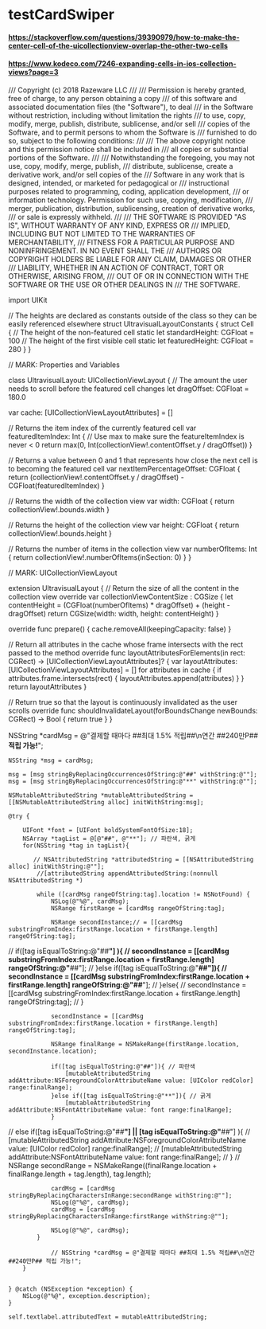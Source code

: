 # testCardSwiper

#### https://stackoverflow.com/questions/39390979/how-to-make-the-center-cell-of-the-uicollectionview-overlap-the-other-two-cells

#### https://www.kodeco.com/7246-expanding-cells-in-ios-collection-views?page=3

/// Copyright (c) 2018 Razeware LLC
///
/// Permission is hereby granted, free of charge, to any person obtaining a copy
/// of this software and associated documentation files (the "Software"), to deal
/// in the Software without restriction, including without limitation the rights
/// to use, copy, modify, merge, publish, distribute, sublicense, and/or sell
/// copies of the Software, and to permit persons to whom the Software is
/// furnished to do so, subject to the following conditions:
///
/// The above copyright notice and this permission notice shall be included in
/// all copies or substantial portions of the Software.
///
/// Notwithstanding the foregoing, you may not use, copy, modify, merge, publish,
/// distribute, sublicense, create a derivative work, and/or sell copies of the
/// Software in any work that is designed, intended, or marketed for pedagogical or
/// instructional purposes related to programming, coding, application development,
/// or information technology.  Permission for such use, copying, modification,
/// merger, publication, distribution, sublicensing, creation of derivative works,
/// or sale is expressly withheld.
///
/// THE SOFTWARE IS PROVIDED "AS IS", WITHOUT WARRANTY OF ANY KIND, EXPRESS OR
/// IMPLIED, INCLUDING BUT NOT LIMITED TO THE WARRANTIES OF MERCHANTABILITY,
/// FITNESS FOR A PARTICULAR PURPOSE AND NONINFRINGEMENT. IN NO EVENT SHALL THE
/// AUTHORS OR COPYRIGHT HOLDERS BE LIABLE FOR ANY CLAIM, DAMAGES OR OTHER
/// LIABILITY, WHETHER IN AN ACTION OF CONTRACT, TORT OR OTHERWISE, ARISING FROM,
/// OUT OF OR IN CONNECTION WITH THE SOFTWARE OR THE USE OR OTHER DEALINGS IN
/// THE SOFTWARE.

import UIKit

// The heights are declared as constants outside of the class so they can be easily referenced elsewhere 
struct UltravisualLayoutConstants {
  struct Cell {
    // The height of the non-featured cell 
    static let standardHeight: CGFloat = 100
    // The height of the first visible cell 
    static let featuredHeight: CGFloat = 280
  }
}

// MARK: Properties and Variables

class UltravisualLayout: UICollectionViewLayout {
  // The amount the user needs to scroll before the featured cell changes 
  let dragOffset: CGFloat = 180.0
  
  var cache: [UICollectionViewLayoutAttributes] = []
  
  // Returns the item index of the currently featured cell 
  var featuredItemIndex: Int {
      // Use max to make sure the featureItemIndex is never < 0 
      return max(0, Int(collectionView!.contentOffset.y / dragOffset))
  }
  
  // Returns a value between 0 and 1 that represents how close the next cell is to becoming the featured cell 
  var nextItemPercentageOffset: CGFloat {
      return (collectionView!.contentOffset.y / dragOffset) - CGFloat(featuredItemIndex)
  }
  
  // Returns the width of the collection view 
  var width: CGFloat {
      return collectionView!.bounds.width
  }
  
  // Returns the height of the collection view 
  var height: CGFloat {
      return collectionView!.bounds.height
  }
  
  // Returns the number of items in the collection view 
  var numberOfItems: Int {
      return collectionView!.numberOfItems(inSection: 0)
  }
}

// MARK: UICollectionViewLayout

extension UltravisualLayout {
  // Return the size of all the content in the collection view 
  override var collectionViewContentSize : CGSize {
    let contentHeight = (CGFloat(numberOfItems) * dragOffset) + (height - dragOffset)
    return CGSize(width: width, height: contentHeight)
  }
  
  override func prepare() {
    cache.removeAll(keepingCapacity: false)
  }
  
  // Return all attributes in the cache whose frame intersects with the rect passed to the method 
  override func layoutAttributesForElements(in rect: CGRect) -> [UICollectionViewLayoutAttributes]? {
    var layoutAttributes: [UICollectionViewLayoutAttributes] = []
    for attributes in cache {
      if attributes.frame.intersects(rect) {
        layoutAttributes.append(attributes)
      }
    }
    return layoutAttributes
  }
  
  // Return true so that the layout is continuously invalidated as the user scrolls 
  override func shouldInvalidateLayout(forBoundsChange newBounds: CGRect) -> Bool {
    return true
  }
}



 NSString *cardMsg = @"결제할 때마다 ##최대 1.5% 적립##\n연간 ##240만P## **적립 가능!**";
    
    NSString *msg = cardMsg;
    
    msg = [msg stringByReplacingOccurrencesOfString:@"##" withString:@""];
    msg = [msg stringByReplacingOccurrencesOfString:@"**" withString:@""];
    
    NSMutableAttributedString *mutableAttributedString = [[NSMutableAttributedString alloc] initWithString:msg];

    @try {
        
        UIFont *font = [UIFont boldSystemFontOfSize:18];
        NSArray *tagList = @[@"##", @"**"]; // 파란색, 굵게
        for(NSString *tag in tagList){
            
           // NSAttributedString *attributedString = [[NSAttributedString alloc] initWithString:@""];
            //[attributedString appendAttributedString:(nonnull NSAttributedString *)

            while ([cardMsg rangeOfString:tag].location != NSNotFound) {
                NSLog(@"%@", cardMsg);
                NSRange firstRange = [cardMsg rangeOfString:tag];
            
                NSRange secondInstance;// = [[cardMsg substringFromIndex:firstRange.location + firstRange.length] rangeOfString:tag];
                
//                if([tag isEqualToString:@"##**"]  ){
//                    secondInstance = [[cardMsg substringFromIndex:firstRange.location + firstRange.length] rangeOfString:@"**##"];
//                }else if([tag isEqualToString:@"**##"]){
//                    secondInstance = [[cardMsg substringFromIndex:firstRange.location + firstRange.length] rangeOfString:@"##**"];
//                }else{
//                    secondInstance = [[cardMsg substringFromIndex:firstRange.location + firstRange.length] rangeOfString:tag];
//                }
                
                secondInstance = [[cardMsg substringFromIndex:firstRange.location + firstRange.length] rangeOfString:tag];
                
                NSRange finalRange = NSMakeRange(firstRange.location, secondInstance.location);
                
                if([tag isEqualToString:@"##"]){ // 파란색
                    [mutableAttributedString addAttribute:NSForegroundColorAttributeName value: [UIColor redColor] range:finalRange];
                }else if([tag isEqualToString:@"**"]){ // 굵게
                    [mutableAttributedString addAttribute:NSFontAttributeName value: font range:finalRange];
                }
//                else if([tag isEqualToString:@"##**"] || [tag isEqualToString:@"**##"] ){
//                    [mutableAttributedString addAttribute:NSForegroundColorAttributeName value: [UIColor redColor] range:finalRange];
//                    [mutableAttributedString addAttribute:NSFontAttributeName value: font range:finalRange];
//                }
//
                NSRange secondRange = NSMakeRange((finalRange.location + finalRange.length + tag.length), tag.length);
                
                cardMsg = [cardMsg stringByReplacingCharactersInRange:secondRange withString:@""];
                NSLog(@"%@", cardMsg);
                cardMsg = [cardMsg stringByReplacingCharactersInRange:firstRange withString:@""];
               
                NSLog(@"%@", cardMsg);
            }
                
                // NSString *cardMsg = @"결제할 때마다 ##최대 1.5% 적립##\n연간 ##240만P## 적립 가능!";
        }
        
       
    } @catch (NSException *exception) {
        NSLog(@"%@", exception.description);
    }
    
    self.textlabel.attributedText = mutableAttributedString;
